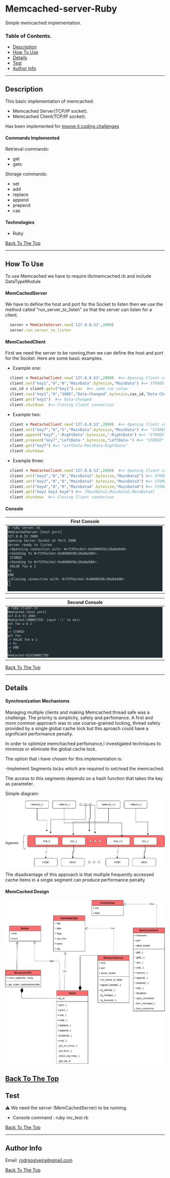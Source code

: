 # Memcached-server-Ruby
Simple memcached implementation.
### Table of Contents.

- [Description](#description)
- [How To Use](#how-to-use)
- [Details](#details)
- [Test](#test)
- [Author Info](#author-info)


---

## Description

This basic implementation of memcached:

- Memcached Server(TCP/IP socket).
- Memcached Client(TCP/IP socket).

Has been implemented for [moove it coding challenges](https://github.com/moove-it/coding-challenges/blob/master/ruby.md)

#### Commands Implemented

Retrieval commands:

* get
* gets

Storage commands:

* set
* add
* replace
* append
* prepend
* cas


#### Technologies

- Ruby


[Back To The Top](#Memcached-server-Ruby)

---

## How To Use

   To use Memcached we have to require lib/memcached.rb and include DataTypeModule
    
#### MemCachedServer

   We have to define the host and port for the Socket to listen then we use the method called "run_server_to_listen" so that    the server can listen for a client.

```ruby
  server = MemCacheServer.new('127.0.0.53',2000)
  server.run_server_to_listen
```
#### MemCachedClient
   First we need the server to be running,then we can define the host and port for the Socket.
   Here are some basic examples.
  
   - Example one: 
   
```ruby
  client = MemCacheClient.new('127.0.0.53',2000)  #=> Opening Client connection
  client.set("key1","0","0","MainData".bytesize,"MainData") #=> STORED
  cas_id = client.gets("key1").cas  #=> some_cas_value
  client.cas("key1","0","3600","Data-Changed".bytesize,cas_id,"Data-Changed")  #=> STORED
  client.get("key1")  #=> Data-Changed
  client.shutdown  #=> Closing Client connection
```
   - Example two:
   
```ruby
  client = MemCacheClient.new('127.0.0.53',2000)  #=> Opening Client connection
  client.set("key7","0","5","MainData".bytesize,"MainData") #=> "STORED"
  client.append("key7","-RightData".bytesize,"-RightData") #=> "STORED"
  client.prepend("key7","LeftData-".bytesize,"LeftData-") #=> "STORED"
  client.get("key7") #=> "LeftData-MainData-RightData"
  client.shutdown
```
   - Example three:
   
```ruby
  client = MemCacheClient.new('127.0.0.53',2000)  #=> Opening Client connection
  client.set("key2","0","0","MainData2".bytesize,"MainData2") #=> STORED
  client.set("key3","0","0","MainData3".bytesize,"MainData3") #=> STORED
  client.set("key4","0","0","MainData4".bytesize,"MainData4") #=> STORED
  client.get("key2 key3 key4") #=> [MainData2,MainData3,MainData4]
  client.shutdown  #=> Closing Client connection
```

#### Console

First Console |
------------ | 
 ![Server execution](https://github.com/rodrgoslveira/Memcached-server-Ruby/blob/main/images/MemcachedServer-example.jpg) | 
 
Second Console|
------------ | 
  ![Client execution](https://github.com/rodrgoslveira/Memcached-server-Ruby/blob/main/images/MemcachedClient-example.jpg)| 


[Back To The Top](#Memcached-server-Ruby)

---
## Details

#### Synchronization Mechanisms 

   Managing multiple clients and making Memcached thread safe was a challenge. The priority is simplicity, safety and perfomance.
   A first and more common approach was to use coarse-grained locking, thread safety provided by a single global cache lock but          this aproach could have a significant performance penalty.
   
   In order to optimize memchached perfomance,I investigated techniques to minimize or eliminate the global cache lock.
   
   The option that i have chosen for this implementation is:
   
   -Implement Segments locks which are required to set/read the memcached.
   
   The access to this segments depends on a hash function that takes the key as parameter.
   
   Simple diagram:
   
   ![Segmented locks](https://github.com/rodrgoslveira/Memcached-server-Ruby/blob/main/images/Segmented-locks.jpg)
   
   The disadvantage of this approach is that multiple frequently accessed cache items in a single segment can produce performance        penalty
   
#### MemCached Design

   ![DCD](https://github.com/rodrgoslveira/Memcached-server-Ruby/blob/main/images/DCD.jpg)
    
[Back To The Top](#Memcached-server-Ruby)
---
## Test


:warning:	 We need the server (MemCachedServer) to be running.

* Console command : ruby mc_test.rb


[Back To The Top](#Memcached-server-Ruby)

---
## Author Info

Email: rodrgoslveira@gmail.com

[Back To The Top](#Memcached-server-Ruby)
